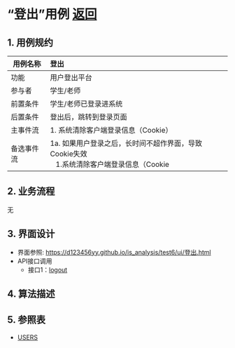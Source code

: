 ﻿<!-- markdownlint-disable MD033-->
<!-- 禁止MD033类型的警告 https://www.npmjs.com/package/markdownlint -->

# “登出”用例 [返回](../README.md)

## 1. 用例规约

|用例名称|登出|
|-------|:-------------|
|功能|用户登出平台|
|参与者|学生/老师|
|前置条件|学生/老师已登录进系统 |
|后置条件|登出后，跳转到登录页面|
|主事件流| 1. 系统清除客户端登录信息（Cookie）|
|备选事件流|1a. 如果用户登录之后，长时间不超作界面，导致Cookie失效 <br/>&nbsp;&nbsp; 1.系统清除客户端登录信息（Cookie|

## 2. 业务流程
无

## 3. 界面设计
- 界面参照: https://d123456yy.github.io/is_analysis/test6/ui/登出.html
- API接口调用
    - 接口1：[logout](../接口/logout.md)

## 4. 算法描述
    
## 5. 参照表

- [USERS](../数据库设计.md/#USERS)

